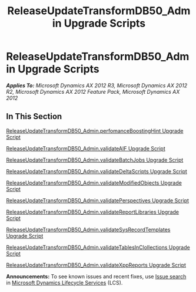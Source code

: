 ﻿---
title: ReleaseUpdateTransformDB50_Admin Upgrade Scripts
TOCTitle: ReleaseUpdateTransformDB50_Admin Upgrade Scripts
ms:assetid: f5c75358-2f54-4229-9f07-5cf1248e0450
ms:mtpsurl: https://msdn.microsoft.com/en-us/library/JJ737580(v=AX.60)
ms:contentKeyID: 49712273
ms.date: 05/18/2015
mtps_version: v=AX.60
---

# ReleaseUpdateTransformDB50\_Admin Upgrade Scripts 


_**Applies To:** Microsoft Dynamics AX 2012 R3, Microsoft Dynamics AX 2012 R2, Microsoft Dynamics AX 2012 Feature Pack, Microsoft Dynamics AX 2012_

## In This Section

[ReleaseUpdateTransformDB50\_Admin.perfomanceBoostingHint Upgrade Script](releaseupdatetransformdb50-admin-perfomanceboostinghint-upgrade-script.md)

[ReleaseUpdateTransformDB50\_Admin.validateAIF Upgrade Script](releaseupdatetransformdb50-admin-validateaif-upgrade-script.md)

[ReleaseUpdateTransformDB50\_Admin.validateBatchJobs Upgrade Script](releaseupdatetransformdb50-admin-validatebatchjobs-upgrade-script.md)

[ReleaseUpdateTransformDB50\_Admin.validateDeltaScripts Upgrade Script](releaseupdatetransformdb50-admin-validatedeltascripts-upgrade-script.md)

[ReleaseUpdateTransformDB50\_Admin.validateModifiedObjects Upgrade Script](releaseupdatetransformdb50-admin-validatemodifiedobjects-upgrade-script.md)

[ReleaseUpdateTransformDB50\_Admin.validatePerspectives Upgrade Script](releaseupdatetransformdb50-admin-validateperspectives-upgrade-script.md)

[ReleaseUpdateTransformDB50\_Admin.validateReportLibraries Upgrade Script](releaseupdatetransformdb50-admin-validatereportlibraries-upgrade-script.md)

[ReleaseUpdateTransformDB50\_Admin.validateSysRecordTemplates Upgrade Script](releaseupdatetransformdb50-admin-validatesysrecordtemplates-upgrade-script.md)

[ReleaseUpdateTransformDB50\_Admin.validateTablesInClollections Upgrade Script](releaseupdatetransformdb50-admin-validatetablesinclollections-upgrade-script.md)

[ReleaseUpdateTransformDB50\_Admin.validateXppReports Upgrade Script](releaseupdatetransformdb50-admin-validatexppreports-upgrade-script.md)

  
**Announcements:** To see known issues and recent fixes, use [Issue search](http://go.microsoft.com/fwlink/?linkid=389258) in [Microsoft Dynamics Lifecycle Services](http://go.microsoft.com/fwlink/?linkid=306505) (LCS).


